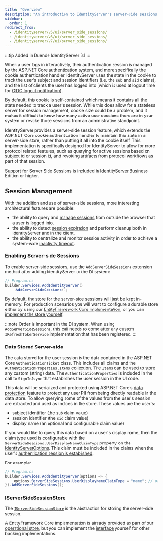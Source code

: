 ```yaml
---
title: "Overview"
description: "An introduction to IdentityServer's server-side sessions feature, which stores authentication state on the server rather than in cookies for improved manageability and security."
sidebar:
  order: 1
redirect_from:
  - /identityserver/v5/ui/server_side_sessions/
  - /identityserver/v6/ui/server_side_sessions/
  - /identityserver/v7/ui/server_side_sessions/
---
```


:::tip
Added in Duende IdentityServer 6.1
:::

When a user logs in interactively, their authentication session is managed by the ASP.NET Core authentication system,
and more specifically the cookie authentication handler.
IdentityServer uses
the [state in the cookie](/identityserver/ui/login/session#well-known-claims-issued-from-the-login-page) to track the
user's subject and session identifiers (i.e. the `sub` and `sid` claims), and the list of clients the user has logged
into (which is used at logout time for [OIDC logout notification](/identityserver/ui/logout/notification)).

By default, this cookie is self-contained which means it contains all the state needed to track a user's session.
While this does allow for a stateless server for session management, cookie size could be a problem, and it makes it
difficult to know how many active user sessions there are in your system or revoke those sessions from an administrative
standpoint.

IdentityServer provides a server-side session feature, which extends the ASP.NET Core cookie authentication handler to
maintain this state in a server-side store, rather than putting it all into the cookie itself.
This implementation is specifically designed for IdentityServer to allow for more protocol related features, such as
querying for active sessions based on subject id or session id, and revoking artifacts from protocol workflows as part
of that session.

Support for Server Side Sessions is included in [IdentityServer](https://duendesoftware.com/products/identityserver)
Business Edition or higher.

## Session Management

With the addition and use of server-side sessions, more interesting architectural features are possible:

* the ability to query and [manage sessions](/identityserver/ui/server-side-sessions/session-management/) from outside the browser that a user is logged into.
* the ability to detect [session expiration](/identityserver/ui/server-side-sessions/session-expiration/) and perform cleanup both in IdentityServer and
  in the client.
* the ability to centralize and monitor session activity in order to achieve a
  system-wide [inactivity timeout](/identityserver/ui/server-side-sessions/inactivity-timeout/).

### Enabling Server-side Sessions

To enable server-side sessions, use the `AddServerSideSessions` extension method after adding IdentityServer to the DI
system:

```cs
// Program.cs
builder.Services.AddIdentityServer()
    .AddServerSideSessions();
```

By default, the store for the server-side sessions will just be kept in-memory.
For production scenarios you will want to configure a durable store either by using
our [EntityFramework Core implementation](/identityserver/data/ef#operational-store), or you
can [implement the store yourself](/identityserver/reference/stores/server-side-sessions/).

:::note
Order is important in the DI system.
When using `AddServerSideSessions`, this call needs to come after any custom `IRefreshTokenService` implementation that
has been registered.
:::

### Data Stored Server-side

The data stored for the user session is the data contained in the ASP.NET Core `AuthenticationTicket` class. This
includes
all claims and the `AuthenticationProperties.Items` collection. The `Items` can be used to store any custom (string)
data. The `AuthenticationProperties` is included in the call to `SignInAsync` that establishes the user session in the
UI code.

This data will be serialized and protected using ASP.NET
Core's [data protection](/identityserver/deployment#data-protection-keys) feature to protect any user PII from being
directly readable in the data store.
To allow querying some of the values from the user's session are extracted and used as indices in the store. These
values are the user's:

* subject identifier (the `sub` claim value)
* session identifier (the `sid` claim value)
* display name (an optional and configurable claim value)

If you would like to query this data based on a user's display name, then the claim type used is configurable with the
`ServerSideSessions.UserDisplayNameClaimType` property on
the [IdentityServerOptions](/identityserver/reference/options#authentication).
This claim must be included in the claims when the
user's [authentication session is established](/identityserver/ui/login/session).

For example:

```cs
// Program.cs
builder.Services.AddIdentityServer(options => {
    options.ServerSideSessions.UserDisplayNameClaimType = "name"; // or "email" perhaps
}).AddServerSideSessions();
```

### IServerSideSessionStore

The [`IServerSideSessionStore`](/identityserver/reference/stores/server-side-sessions) is the abstraction for storing
the server-side session.

A EntityFramework Core implementation is already provided as part of
our [operational store](/identityserver/data/ef#operational-store), but you can implement
the [interface](/identityserver/reference/stores/server-side-sessions/) yourself for other backing implementations.

